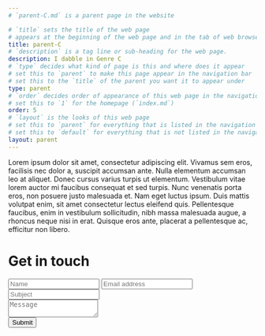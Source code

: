 ```yaml
---
# `parent-C.md` is a parent page in the website

# `title` sets the title of the web page
# appears at the beginning of the web page and in the tab of web browsers
title: parent-C
# `description` is a tag line or sub-heading for the web page.
description: I dabble in Genre C
# `type` decides what kind of page is this and where does it appear
# set this to `parent` to make this page appear in the navigation bar
# set this to the `title` of the parent you want it to appear under
type: parent
# `order` decides order of appearance of this web page in the navigation bar
# set this to `1` for the homepage (`index.md`)
order: 5
# `layout` is the looks of this web page
# set this to `parent` for everything that is listed in the navigation bar
# set this to `default` for everything that is not listed in the navigation bar
layout: parent
---
```


[//]: # (Here you can write the content of the page in markdown.)

Lorem ipsum dolor sit amet, consectetur adipiscing elit. Vivamus sem eros, facilisis nec dolor a, suscipit accumsan ante. Nulla elementum accumsan leo at aliquet. Donec cursus varius turpis ut elementum. Vestibulum vitae lorem auctor mi faucibus consequat et sed turpis. Nunc venenatis porta eros, non posuere justo malesuada et. Nam eget luctus ipsum. Duis mattis volutpat enim, sit amet consectetur lectus eleifend quis. Pellentesque faucibus, enim in vestibulum sollicitudin, nibh massa malesuada augue, a rhoncus neque nisi in erat. Quisque eros ante, placerat a pellentesque ac, efficitur non libero.

<h1>Get in touch</h1>
<form class="cf">
  <div class="half left cf">
    <input type="text" id="input-name" placeholder="Name">
    <input type="email" id="input-email" placeholder="Email address">
    <input type="text" id="input-subject" placeholder="Subject">
  </div>
  <div class="half right cf">
    <textarea name="message" type="text" id="input-message" placeholder="Message"></textarea>
  </div>  
  <input type="submit" value="Submit" id="input-submit">
</form>